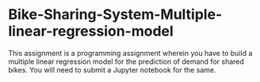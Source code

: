 # Bike-Sharing-System-Multiple-linear-regression-model
This assignment is a programming assignment wherein you have to build a multiple linear regression model for the prediction of demand for shared bikes. You will need to submit a Jupyter notebook for the same. 
